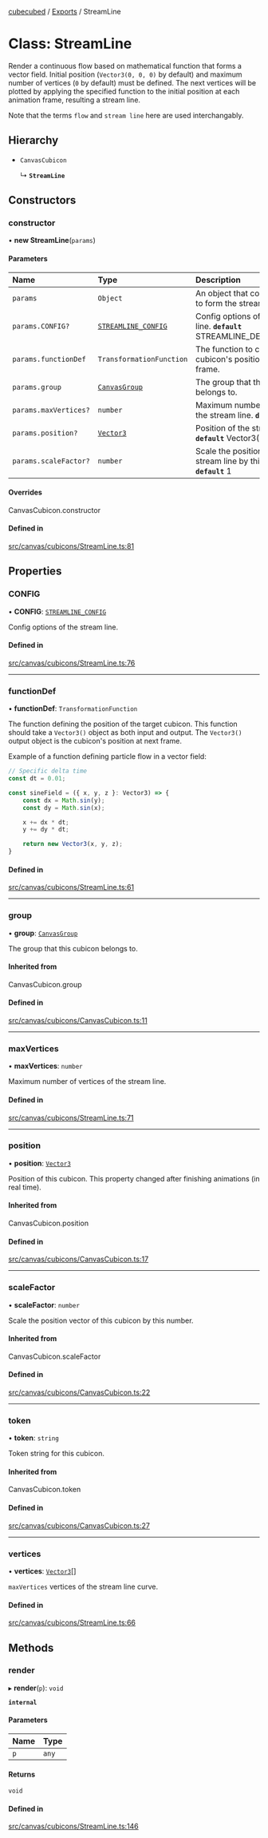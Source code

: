 [cubecubed](/reference/README.md) / [Exports](/reference/modules.md) / StreamLine

# Class: StreamLine

Render a continuous flow based on mathematical function
that forms a vector field. Initial position
(`Vector3(0, 0, 0)` by default) and maximum number of vertices
(`0` by default) must be defined. The next vertices will be
plotted by applying the specified function to the initial
position at each animation frame, resulting a stream line.

Note that the terms `flow` and `stream line` here are used
interchangably.

## Hierarchy

- `CanvasCubicon`

  ↳ **`StreamLine`**

## Constructors

### constructor

• **new StreamLine**(`params`)

#### Parameters

| Name | Type | Description |
| :------ | :------ | :------ |
| `params` | `Object` | An object that contains options to form the stream line. |
| `params.CONFIG?` | [`STREAMLINE_CONFIG`](/reference/interfaces/STREAMLINE_CONFIG.md) | Config options of the stream line.  **`default`** STREAMLINE_DEFAULT_CONFIG |
| `params.functionDef` | `TransformationFunction` | The function to change the cubicon's position at each frame. |
| `params.group` | [`CanvasGroup`](/reference/classes/CanvasGroup.md) | The group that the stream line belongs to. |
| `params.maxVertices?` | `number` | Maximum number of vertices for the stream line.  **`default`** 0 |
| `params.position?` | [`Vector3`](/reference/classes/Vector3.md) | Position of the stream line.  **`default`** Vector3(0, 0, 0) |
| `params.scaleFactor?` | `number` | Scale the position vector of the stream line by this number.  **`default`** 1 |

#### Overrides

CanvasCubicon.constructor

#### Defined in

[src/canvas/cubicons/StreamLine.ts:81](https://github.com/imaphatduc/cubecubed/blob/db7d6e8/src/canvas/cubicons/StreamLine.ts#L81)

## Properties

### CONFIG

• **CONFIG**: [`STREAMLINE_CONFIG`](/reference/interfaces/STREAMLINE_CONFIG.md)

Config options of the stream line.

#### Defined in

[src/canvas/cubicons/StreamLine.ts:76](https://github.com/imaphatduc/cubecubed/blob/db7d6e8/src/canvas/cubicons/StreamLine.ts#L76)

___

### functionDef

• **functionDef**: `TransformationFunction`

The function defining the position of the target
cubicon. This function should take a `Vector3()`
object as both input and output. The `Vector3()`
output object is the cubicon's position at next frame.

Example of a function defining particle flow in
a vector field:

```ts
// Specific delta time
const dt = 0.01;

const sineField = ({ x, y, z }: Vector3) => {
    const dx = Math.sin(y);
    const dy = Math.sin(x);

    x += dx * dt;
    y += dy * dt;

    return new Vector3(x, y, z);
}
```

#### Defined in

[src/canvas/cubicons/StreamLine.ts:61](https://github.com/imaphatduc/cubecubed/blob/db7d6e8/src/canvas/cubicons/StreamLine.ts#L61)

___

### group

• **group**: [`CanvasGroup`](/reference/classes/CanvasGroup.md)

The group that this cubicon belongs to.

#### Inherited from

CanvasCubicon.group

#### Defined in

[src/canvas/cubicons/CanvasCubicon.ts:11](https://github.com/imaphatduc/cubecubed/blob/db7d6e8/src/canvas/cubicons/CanvasCubicon.ts#L11)

___

### maxVertices

• **maxVertices**: `number`

Maximum number of vertices of the stream line.

#### Defined in

[src/canvas/cubicons/StreamLine.ts:71](https://github.com/imaphatduc/cubecubed/blob/db7d6e8/src/canvas/cubicons/StreamLine.ts#L71)

___

### position

• **position**: [`Vector3`](/reference/classes/Vector3.md)

Position of this cubicon.
This property changed after finishing animations (in real time).

#### Inherited from

CanvasCubicon.position

#### Defined in

[src/canvas/cubicons/CanvasCubicon.ts:17](https://github.com/imaphatduc/cubecubed/blob/db7d6e8/src/canvas/cubicons/CanvasCubicon.ts#L17)

___

### scaleFactor

• **scaleFactor**: `number`

Scale the position vector of this cubicon by this number.

#### Inherited from

CanvasCubicon.scaleFactor

#### Defined in

[src/canvas/cubicons/CanvasCubicon.ts:22](https://github.com/imaphatduc/cubecubed/blob/db7d6e8/src/canvas/cubicons/CanvasCubicon.ts#L22)

___

### token

• **token**: `string`

Token string for this cubicon.

#### Inherited from

CanvasCubicon.token

#### Defined in

[src/canvas/cubicons/CanvasCubicon.ts:27](https://github.com/imaphatduc/cubecubed/blob/db7d6e8/src/canvas/cubicons/CanvasCubicon.ts#L27)

___

### vertices

• **vertices**: [`Vector3`](/reference/classes/Vector3.md)[]

`maxVertices` vertices of the stream line curve.

#### Defined in

[src/canvas/cubicons/StreamLine.ts:66](https://github.com/imaphatduc/cubecubed/blob/db7d6e8/src/canvas/cubicons/StreamLine.ts#L66)

## Methods

### render

▸ **render**(`p`): `void`

**`internal`**

#### Parameters

| Name | Type |
| :------ | :------ |
| `p` | `any` |

#### Returns

`void`

#### Defined in

[src/canvas/cubicons/StreamLine.ts:146](https://github.com/imaphatduc/cubecubed/blob/db7d6e8/src/canvas/cubicons/StreamLine.ts#L146)
